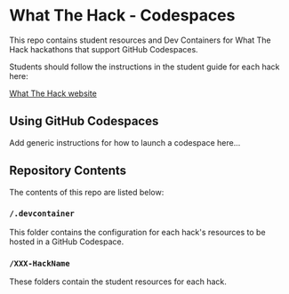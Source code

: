 # What The Hack - Codespaces

This repo contains student resources and Dev Containers for What The Hack hackathons that support GitHub Codespaces.

Students should follow the instructions in the student guide for each hack here:

[What The Hack website](https://aka.ms/wth)

## Using GitHub Codespaces

Add generic instructions for how to launch a codespace here...

## Repository Contents

The contents of this repo are listed below:

### `/.devcontainer`

This folder contains the configuration for each hack's resources to be hosted in a GitHub Codespace.

### `/XXX-HackName`

These folders contain the student resources for each hack.
